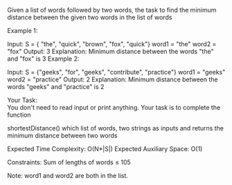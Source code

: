 Given a list of words followed by two words, the task to find the minimum distance between the given two words in the list of words


Example 1:

Input:
S = { "the", "quick", "brown", "fox", 
     "quick"}
word1 = "the"
word2 = "fox"
Output: 3
Explanation: Minimum distance between the 
words "the" and "fox" is 3
Example 2:

Input:
S = {"geeks", "for", "geeks", "contribute", 
     "practice"}
word1 = "geeks"
word2 = "practice"
Output: 2
Explanation: Minimum distance between the
words "geeks" and "practice" is 2

Your Task:  
You don't need to read input or print anything. Your task is to complete the function

shortestDistance() which list of words, two strings as inputs and returns the minimum distance between two words

Expected Time Complexity: O(N*|S|)
Expected Auxiliary Space: O(1)

Constraints:
Sum of lengths of words ≤ 105

Note: word1 and word2 are both in the list.
